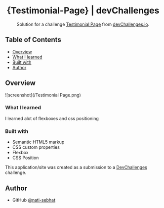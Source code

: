 <!-- Please update value in the {}  -->

<h1 align="center">{Testimonial-Page} | devChallenges</h1>

<div align="center">
   Solution for a challenge <a href="https://devchallenges.io/challenge/testimonial-page" target="_blank">Testimonial Page</a> from <a href="http://devchallenges.io" target="_blank">devChallenges.io</a>.
</div>



<!-- TABLE OF CONTENTS -->

## Table of Contents

- [Overview](#overview)
- [What I learned](#what-i-learned)
- [Built with](#built-with)
- [Author](#author)


<!-- OVERVIEW -->

## Overview

![screenshot](/Testimonial Page.png)



### What I learned

I learned alot of flexboxes and css positioning 



### Built with

<!-- This section should list any major frameworks that you built your project using. Here are a few examples.-->

- Semantic HTML5 markup
- CSS custom properties
- Flexbox
- CSS Position




This application/site was created as a submission to a [DevChallenges](https://devchallenges.io/challenges-dashboard) challenge.



## Author


- GitHub [@nati-sebhat](https://{github.com/nati-sebhat})
